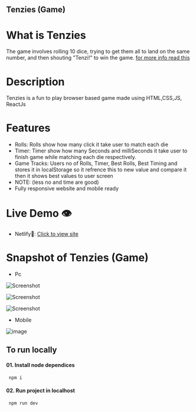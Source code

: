 ## Tenzies (Game)

# What is Tenzies

The game involves rolling 10 dice, trying to get them all to land on the same number, and then shouting "Tenzi!" to win the game. [for more info read this](https://boardgamegeek.com/boardgame/113819/tenzi#:~:text=Every%20player%20gets%2010%20dice,Tenzi!%22%20is%20the%20winner.)

# Description

Tenzies is a fun to play browser based game made using HTML,CSS,JS, ReactJs

# Features

- Rolls: Rolls show how many click it take user to match each die
- Timer: Timer show how many Seconds and milliSeconds it take user to finish game while matching each die respectively.
- Game Tracks: Users no of Rolls, Timer, Best Rolls, Best Timing and stores it in localStorage so it refrence this to new value and compare it then it shows best values to user screen
- NOTE: (less no and time are good)
- Fully responsive website and mobile ready

# Live Demo 👁️

- Netlify🔗: [Click to view site](https://tenzis-game-rahulporel.netlify.app/)

# Snapshot of Tenzies (Game)

- Pc

![Screenshot](https://github.com/RahulPorel/Tenzies-Game/assets/98636266/e028e2d6-58a5-428a-86d7-4756b6316155)

![Screenshot](https://github.com/RahulPorel/Tenzies-Game/assets/98636266/ce0f6842-d81b-4851-8885-fbe3e81b7d35)

![Screenshot](https://github.com/RahulPorel/Tenzies-Game/assets/98636266/65632524-6703-4e9d-a7a1-68027583f36d)

- Mobile

![image](https://github.com/RahulPorel/Tic_Tac_Toe/assets/98636266/79e6b32f-3f8c-4836-8240-17227c083ed3)

## To run locally

#### 01. Install node dependices

```npm
 npm i
```

#### 02. Run project in localhost

```npm
 npm run dev
```
